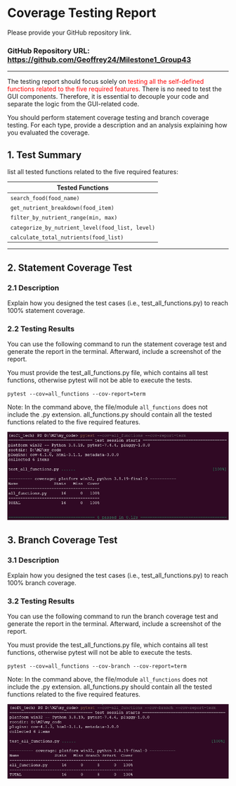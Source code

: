 # Coverage Testing Report

Please provide your GitHub repository link.
### GitHub Repository URL: https://github.com/Geoffrey24/Milestone1_Group43

---

The testing report should focus solely on <span style="color:red"> testing all the self-defined functions related to 
the five required features.</span> There is no need to test the GUI components. Therefore, it is essential to decouple your code and separate the logic from the GUI-related code.

You should perform statement coverage testing and branch coverage testing. For each type, provide a description and an analysis explaining how you evaluated the coverage.

## 1. **Test Summary**
list all tested functions related to the five required features:

| **Tested Functions** |  
|----------------------|
| `search_food(food_name)`         | 
| `get_nutrient_breakdown(food_item)`      |
| `filter_by_nutrient_range(min, max)` |
| `categorize_by_nutrient_level(food_list, level)` |
| `calculate_total_nutrients(food_list)` |


---

## 2. **Statement Coverage Test**

### 2.1 Description

Explain how you designed the test cases (i.e., test_all_functions.py) to reach 100% statement coverage.

### 2.2 Testing Results
You can use the following command to run the statement coverage test and generate the report in the terminal. Afterward, include a screenshot of the report. 

You must provide the test_all_functions.py file, which contains all test functions, otherwise pytest will not be able to execute the tests.

```commandline
pytest --cov=all_functions --cov-report=term
```
Note: In the command above, the file/module `all_functions` does not include the .py extension. all_functions.py should contain all the tested functions related to the five required features.

![statement_coverage](./statement_coverage.png)

## 3. **Branch Coverage Test**

### 3.1 Description

Explain how you designed the test cases (i.e., test_all_functions.py) to reach 100% branch coverage.

### 3.2 Testing Results
You can use the following command to run the branch coverage test and generate the report in the terminal. Afterward, include a screenshot of the report. 

You must provide the test_all_functions.py file, which contains all test functions, otherwise pytest will not be able to execute the tests.

```commandline
pytest --cov=all_functions --cov-branch --cov-report=term
```
Note: In the command above, the file/module `all_functions` does not include the .py extension. all_functions.py should contain all the tested functions related to the five required features.

![statement_coverage](./branch_coverage.png)
